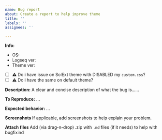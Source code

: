 ```yaml
---
name: Bug report
about: Create a report to help improve theme
title: ''
labels: ''
assignees: ''

---
```


**Info:**
- OS:
- Logseq ver:
- Theme ver:
- [ ] ⚠ Do i have issue on SolExt theme with DISABLED my `custom.css`?
- [ ] ⚠ Do i have the same on default theme?

**Description:**
A clear and concise description of what the bug is......

**To Reproduce:**
 ...

**Expected behavior:**
 ...

**Screenshots**
If applicable, add screenshots to help explain your problem.

**Attach files**
Add (via drag-n-drop) .zip with `.md` files (if it needs) to help with bugfixind
